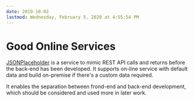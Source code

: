 ```yaml
---
date: 2019-10-02
lastmod: Wednesday, February 5, 2020 at 4:55:54 PM
---
```

# Good Online Services

[JSONPlaceholder](https://jsonplaceholder.typicode.com/) is a service to mimic REST API calls and returns before the back-end has been developed. It supports on-line service with default data and build on-premise if there's a custom data required.

It enables the separation between frond-end and back-end development, which should be considered and used more in later work.
